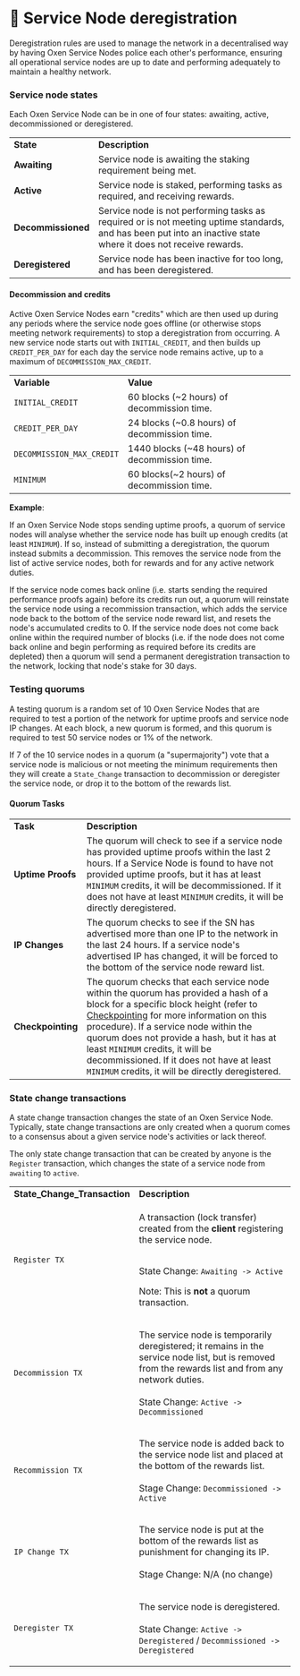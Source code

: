 # 🛑 Service Node deregistration

Deregistration rules are used to manage the network in a decentralised way by having Oxen Service Nodes police each other's performance, ensuring all operational service nodes are up to date and performing adequately to maintain a healthy network.

### Service node states

Each Oxen Service Node can be in one of four states: awaiting, active, decommissioned or deregistered.

|                    |                                                                                                                                                                 |
| ------------------ | --------------------------------------------------------------------------------------------------------------------------------------------------------------- |
| **State**          | **Description**                                                                                                                                                 |
| **Awaiting**       | Service node is awaiting the staking requirement being met.                                                                                                     |
| **Active**         | Service node is staked, performing tasks as required, and receiving rewards.                                                                                    |
| **Decommissioned** | Service node is not performing tasks as required or is not meeting uptime standards, and has been put into an inactive state where it does not receive rewards. |
| **Deregistered**   | Service node has been inactive for too long, and has been deregistered.                                                                                         |

#### Decommission and credits

Active Oxen Service Nodes earn "credits" which are then used up during any periods where the service node goes offline (or otherwise stops meeting network requirements) to stop a deregistration from occurring. A new service node starts out with `INITIAL_CREDIT`, and then builds up `CREDIT_PER_DAY` for each day the service node remains active, up to a maximum of `DECOMMISSION_MAX_CREDIT`.

|                           |                                                |
| ------------------------- | ---------------------------------------------- |
| **Variable**              | **Value**                                      |
| `INITIAL_CREDIT`          | 60 blocks (\~2 hours) of decommission time.    |
| `CREDIT_PER_DAY`          | 24 blocks (\~0.8 hours) of decommission time.  |
| `DECOMMISSION_MAX_CREDIT` | 1440 blocks (\~48 hours) of decommission time. |
| `MINIMUM`                 | 60 blocks(\~2 hours) of decommission time.     |

**Example**:

If an Oxen Service Node stops sending uptime proofs, a quorum of service nodes will analyse whether the service node has built up enough credits (at least `MINIMUM`). If so, instead of submitting a deregistration, the quorum instead submits a decommission. This removes the service node from the list of active service nodes, both for rewards and for any active network duties.

If the service node comes back online (i.e. starts sending the required performance proofs again) before its credits run out, a quorum will reinstate the service node using a recommission transaction, which adds the service node back to the bottom of the service node reward list, and resets the node's accumulated credits to 0. If the service node does not come back online within the required number of blocks (i.e. if the node does not come back online and begin performing as required before its credits are depleted) then a quorum will send a permanent deregistration transaction to the network, locking that node's stake for 30 days.

### Testing quorums

A testing quorum is a random set of 10 Oxen Service Nodes that are required to test a portion of the network for uptime proofs and service node IP changes. At each block, a new quorum is formed, and this quorum is required to test 50 service nodes or 1% of the network.

If 7 of the 10 service nodes in a quorum (a "supermajority") vote that a service node is malicious or not meeting the minimum requirements then they will create a `State_Change` transaction to decommission or deregister the service node, or drop it to the bottom of the rewards list.

#### Quorum Tasks

|                   |                                                                                                                                                                                                                                                                                                                                                                                                                                           |
| ----------------- | ----------------------------------------------------------------------------------------------------------------------------------------------------------------------------------------------------------------------------------------------------------------------------------------------------------------------------------------------------------------------------------------------------------------------------------------- |
| **Task**          | **Description**                                                                                                                                                                                                                                                                                                                                                                                                                           |
| **Uptime Proofs** | The quorum will check to see if a service node has provided uptime proofs within the last 2 hours. If a Service Node is found to have not provided uptime proofs, but it has at least `MINIMUM` credits, it will be decommissioned. If it does not have at least `MINIMUM` credits, it will be directly deregistered.                                                                                                                     |
| **IP Changes**    | The quorum checks to see if the SN has advertised more than one IP to the network in the last 24 hours. If a service node's advertised IP has changed, it will be forced to the bottom of the service node reward list.                                                                                                                                                                                                                   |
| **Checkpointing** | The quorum checks that each service node within the quorum has provided a hash of a block for a specific block height (refer to [Checkpointing](service-node-deregistration.md) for more information on this procedure). If a service node within the quorum does not provide a hash, but it has at least `MINIMUM` credits, it will be decommissioned. If it does not have at least `MINIMUM` credits, it will be directly deregistered. |

### State change transactions

A state change transaction changes the state of an Oxen Service Node. Typically, state change transactions are only created when a quorum comes to a consensus about a given service node's activities or lack thereof.

The only state change transaction that can be created by anyone is the `Register` transaction, which changes the state of a service node from `awaiting` to `active`.

|                                |                                                                                                                                                                                                                                    |
| ------------------------------ | ---------------------------------------------------------------------------------------------------------------------------------------------------------------------------------------------------------------------------------- |
| **State\_Change\_Transaction** | **Description**                                                                                                                                                                                                                    |
| `Register TX`                  | <p>A transaction (lock transfer) created from the <strong>client</strong> registering the service node.</p><p><br>State Change: <code>Awaiting -> Active</code></p><p>Note: This is <strong>not</strong> a quorum transaction.</p> |
| `Decommission TX`              | <p>The service node is temporarily deregistered; it remains in the service node list, but is removed from the rewards list and from any network duties.<br><br>State Change: <code>Active -> Decommissioned</code></p>             |
| `Recommission TX`              | <p>The service node is added back to the service node list and placed at the bottom of the rewards list.<br><br>Stage Change: <code>Decommissioned -> Active</code></p>                                                            |
| `IP Change TX`                 | <p>The service node is put at the bottom of the rewards list as punishment for changing its IP.<br><br>Stage Change: N/A (no change)</p>                                                                                           |
| `Deregister TX`                | <p>The service node is deregistered.<br><br>State Change: <code>Active -> Deregistered</code> / <code>Decommissioned -> Deregistered</code></p>                                                                                    |
